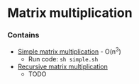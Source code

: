 # Matrix multiplication

### Contains

- [Simple matrix multiplication](./simple.cpp) - O(n<sup>3</sup>)
  - Run code: `sh simple.sh`
- [Recursive matrix multiplication](./recursive.cpp)
  - TODO
